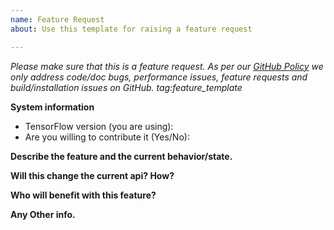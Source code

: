 ```yaml
---
name: Feature Request
about: Use this template for raising a feature request

---
```


<em>Please make sure that this is a feature request.   As per our  [GitHub Policy](https://github.com/tensorflow/tensorflow/blob/master/ISSUES.md)  we only address code/doc bugs, performance issues, feature requests and build/installation issues on GitHub. tag:feature_template</em>


**System information**
- TensorFlow version (you are using):
- Are you willing to contribute it (Yes/No):



**Describe the feature and the current behavior/state.**

**Will this change the current api? How?**

**Who will benefit with this feature?**

**Any Other info.**
